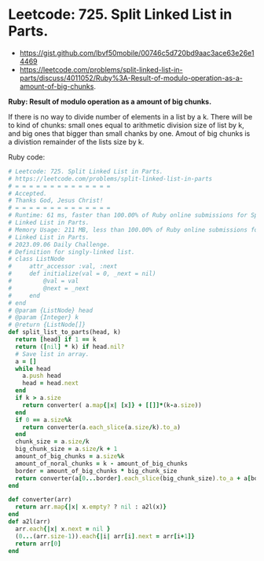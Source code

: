 # Leetcode: 725. Split Linked List in Parts.

- https://gist.github.com/lbvf50mobile/00746c5d720bd9aac3ace63e26e14469
- https://leetcode.com/problems/split-linked-list-in-parts/discuss/4011052/Ruby%3A-Result-of-modulo-operation-as-a-amount-of-big-chunks.

**Ruby: Result of modulo operation as a amount of big chunks.**

If there is no way to divide number of elements in a list by a k. There will be
to kind of chunks: small ones equal to arithmetic division size of list by k, and
big ones that bigger than small chanks by one. Amout of big chunks is a
divistion remainder of the lists size by k.

Ruby code:
```Ruby
# Leetcode: 725. Split Linked List in Parts.
# https://leetcode.com/problems/split-linked-list-in-parts
# = = = = = = = = = = = = = =
# Accepted.
# Thanks God, Jesus Christ!
# = = = = = = = = = = = = = =
# Runtime: 61 ms, faster than 100.00% of Ruby online submissions for Split
# Linked List in Parts.
# Memory Usage: 211 MB, less than 100.00% of Ruby online submissions for Split
# Linked List in Parts.
# 2023.09.06 Daily Challenge.
# Definition for singly-linked list.
# class ListNode
#     attr_accessor :val, :next
#     def initialize(val = 0, _next = nil)
#         @val = val
#         @next = _next
#     end
# end
# @param {ListNode} head
# @param {Integer} k
# @return {ListNode[]}
def split_list_to_parts(head, k)
  return [head] if 1 == k
  return ([nil] * k) if head.nil?
  # Save list in array.
  a = []
  while head
    a.push head
    head = head.next
  end
  if k > a.size
    return converter( a.map{|x| [x]} + [[]]*(k-a.size))
  end
  if 0 == a.size%k
    return converter(a.each_slice(a.size/k).to_a)
  end
  chunk_size = a.size/k
  big_chunk_size = a.size/k + 1
  amount_of_big_chunks = a.size%k
  amount_of_noral_chunks = k - amount_of_big_chunks
  border = amount_of_big_chunks * big_chunk_size
  return converter(a[0...border].each_slice(big_chunk_size).to_a + a[border..-1].each_slice(chunk_size).to_a)
end

def converter(arr)
  return arr.map{|x| x.empty? ? nil : a2l(x)}
end
def a2l(arr)
  arr.each{|x| x.next = nil }
  (0...(arr.size-1)).each{|i| arr[i].next = arr[i+1]}
  return arr[0]
end
```
